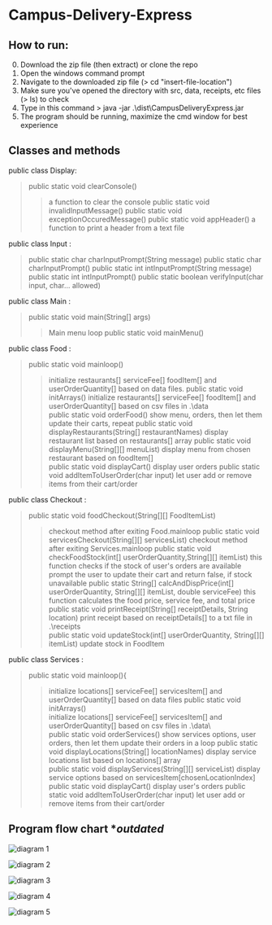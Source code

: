 # Campus-Delivery-Express

## How to run:
0. Download the zip file (then extract) or clone the repo
1. Open the windows command prompt
2. Navigate to the downloaded zip file (> cd "insert-file-location")
3. Make sure you've opened the directory with src, data, receipts, etc files (> ls) to check
4. Type in this command > java -jar .\dist\CampusDeliveryExpress.jar
5. The program should be running, maximize the cmd window for best experience

## Classes and methods

public class Display:
>	public static void clearConsole() 
>> a function to clear the console
>	public static void invalidInputMessage()
>	public static void exceptionOccuredMessage()
>	public static void appHeader() 
>> a function to print a header from a text file

public class Input :
>	public static char charInputPrompt(String message)
>	public static char charInputPrompt()
>	public static int intInputPrompt(String message)
>	public static int intInputPrompt()
>	public static boolean verifyInput(char input, char... allowed)

public class Main :
>	public static void main(String[] args) 
>> Main menu loop
>	public static void mainMenu()

public class Food :
>	public static void mainloop() 
>>  initialize restaurants[] serviceFee[] foodItem[] and userOrderQuantity[] based on data files.
>	public static void initArrays() 
>>  initialize restaurants[] serviceFee[] foodItem[] and userOrderQuantity[] based on csv files in .\data\
>	public static void orderFood() 
>>  show menu, orders, then let them update their carts, repeat
>	public static void displayRestaurants(String[] restaurantNames)
>> display restaurant list based on restaurants[] array
>	public static void displayMenu(String[][] menuList)
>>  display menu from chosen restaurant based on foodItem[]  
>	public static void displayCart() 
>>  display user orders
>	public static void addItemToUserOrder(char input)
>>  let user add or remove items from their cart/order

public class Checkout :
>	public static void foodCheckout(String[][] FoodItemList) 
>> checkout method after exiting Food.mainloop
>	public static void servicesCheckout(String[][] servicesList)
>> checkout method after exiting Services.mainloop
>	public static void checkFoodStock(int[] userOrderQuantity,String[][] itemList)
>> this function checks if the stock of user's orders are available 
>> prompt the user to update their cart and return false, if stock unavailable
>	public static String[] calcAndDispPrice(int[] userOrderQuantity, String[][] itemList, double serviceFee) 
>> this function calculates the food price, service fee, and total price 
>	public static void printReceipt(String[] receiptDetails, String location)
>>  print receipt based on receiptDetails[] to a txt file in .\receipts  
>	public static void updateStock(int[] userOrderQuantity, String[][] itemList)
>> update stock in FoodItem

public class Services :
>	public static void mainloop(){
>>  initialize locations[] serviceFee[] servicesItem[] and userOrderQuantity[] based on data files 
>	public static void initArrays()  
>>  initialize locations[] serviceFee[] servicesItem[] and userOrderQuantity[] based on csv files in .\data\  
>	public static void orderServices() 
>>  show services options, user orders, then let them update their orders in a loop 
>	public static void displayLocations(String[] locationNames) 
>> display service locations list based on locations[] array  
>	public static void displayServices(String[][] serviceList) 
>> display service options based on servicesItem[chosenLocationIndex]
>	public static void displayCart() 
>>  display user's orders 
>	public static void addItemToUserOrder(char input) 
>>  let user add or remove items from their cart/order 


## Program flow chart **outdated*

![diagram 1](/data/flowcharts/Diagram_1.png)

![diagram 2](/data/flowcharts/Diagram_2.png)

![diagram 3](/data/flowcharts/Diagram_3.png)

![diagram 4](/data/flowcharts/DIagram_4.png)

![diagram 5](/data/flowcharts/Diagram_5.png)

